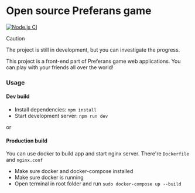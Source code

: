 # Open source Preferans game

[![Node.js CI](https://github.com/woodemai/preferans-client/actions/workflows/node.js.yml/badge.svg?branch=main)](https://github.com/woodemai/preferans-client/actions/workflows/node.js.yml)

> [!CAUTION]
> The project is still in development, but you can investigate the progress.

This project is a front-end part of Preferans game web applications. You can play with your friends all over the world!
### Usage

#### Dev build

* Install dependencies: `npm install`
* Start development server: `npm run dev`

or

#### Production build

You can use docker to build app and start nginx server. There're `Dockerfile` and
 `nginx.conf`

* Make sure docker and docker-compose installed
* Make sure docker is running
* Open terminal in root folder and run `sudo docker-compose up --build`